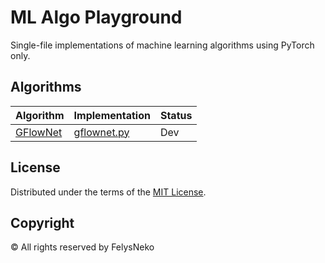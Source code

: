 # ML Algo Playground

Single-file implementations of machine learning algorithms using PyTorch only.

## Algorithms

| Algorithm                                    | Implementation                  | Status |
| -------------------------------------------- | ------------------------------- | ------ |
| [GFlowNet](https://arxiv.org/pdf/2106.04399) | [gflownet.py](mlap/gflownet.py) | Dev    |

## License

Distributed under the terms of the [MIT License](LICENSE).

## Copyright

© All rights reserved by FelysNeko
